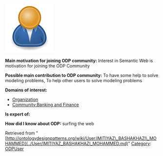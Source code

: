 [![Image:ODPUser.png](../images/a/a6/ODPUser.png)](../Image/ODPUser.png.md "Image:ODPUser.png")




  





__Main motivation for joining ODP community:__ Interest in Semantic Web is motivation for joining the ODP Community


__Possible main contribution to ODP community:__ To have some help to solve modeling problems, To help other users to solve modeling problems


__Domains of interest:__



* [Organization](../Community/Organization.md "Community:Organization")
* [Community:Banking and Finance](http://ontologydesignpatterns.org/wiki/index.php?title=Community:Community:Banking_and_Finance&action=edit&redlink=1 "Community:Community:Banking and Finance (not yet written)")


__Is expert of:__


  

__How did I know about ODP:__ surfing the web






Retrieved from "[http://ontologydesignpatterns.org/wiki/User:IMITIYAZ\_BASHAKHAZI\_MOHAMMED](../User/IMITIYAZ_BASHAKHAZI_MOHAMMED.md)"
 [Category](http://ontologydesignpatterns.org/wiki/Special:Categories "Special:Categories"): [ODPUser](../Category/ODPUser.md "Category:ODPUser")